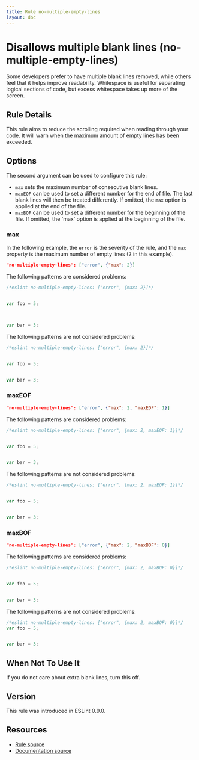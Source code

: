 ```yaml
---
title: Rule no-multiple-empty-lines
layout: doc
---
```

<!-- Note: No pull requests accepted for this file. See README.md in the root directory for details. -->

# Disallows multiple blank lines (no-multiple-empty-lines)

Some developers prefer to have multiple blank lines removed, while others feel that it helps improve readability. Whitespace is useful for separating logical sections of code, but excess whitespace takes up more of the screen.


## Rule Details

This rule aims to reduce the scrolling required when reading through your code. It will warn when the maximum amount of empty lines has been exceeded.

## Options

The second argument can be used to configure this rule:

* `max` sets the maximum number of consecutive blank lines.
* `maxEOF` can be used to set a different number for the end of file. The last
  blank lines will then be treated differently. If omitted, the `max` option is
  applied at the end of the file.
* `maxBOF` can be used to set a different number for the beginning of the file.
  If omitted, the 'max' option is applied at the beginning of the file.

### max

In the following example, the `error` is the severity of the rule, and the
`max` property is the maximum number of empty lines (2 in this example).

```json
"no-multiple-empty-lines": ["error", {"max": 2}]
```

The following patterns are considered problems:

```js
/*eslint no-multiple-empty-lines: ["error", {max: 2}]*/


var foo = 5;



var bar = 3;


```

The following patterns are not considered problems:

```js
/*eslint no-multiple-empty-lines: ["error", {max: 2}]*/


var foo = 5;


var bar = 3;


```

### maxEOF

```json
"no-multiple-empty-lines": ["error", {"max": 2, "maxEOF": 1}]
```

The following patterns are considered problems:

```js
/*eslint no-multiple-empty-lines: ["error", {max: 2, maxEOF: 1}]*/


var foo = 5;


var bar = 3;


```

The following patterns are not considered problems:

```js
/*eslint no-multiple-empty-lines: ["error", {max: 2, maxEOF: 1}]*/


var foo = 5;


var bar = 3;

```

### maxBOF

```json
"no-multiple-empty-lines": ["error", {"max": 2, "maxBOF": 0}]
```

The following patterns are considered problems:

```js
/*eslint no-multiple-empty-lines: ["error", {max: 2, maxBOF: 0}]*/


var foo = 5;


var bar = 3;


```

The following patterns are not considered problems:

```js
/*eslint no-multiple-empty-lines: ["error", {max: 2, maxBOF: 0}]*/
var foo = 5;


var bar = 3;


```

## When Not To Use It

If you do not care about extra blank lines, turn this off.

## Version

This rule was introduced in ESLint 0.9.0.

## Resources

* [Rule source](https://github.com/eslint/eslint/tree/master/lib/rules/no-multiple-empty-lines.js)
* [Documentation source](https://github.com/eslint/eslint/tree/master/docs/rules/no-multiple-empty-lines.md)
